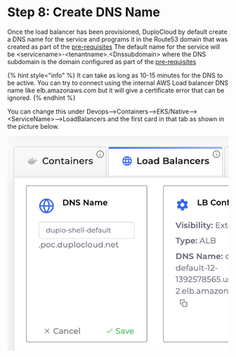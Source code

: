 # Step 8: Create DNS Name

Once the load balancer has been provisioned, DuploCloud by default create a DNS name for the service and programs it in the Route53 domain that was created as part of the [pre-requisites](../prerequisites/route-53-hosted-zone.md) The default name for the service will be \<servicename>-\<tenantname>.\<Dnssubdomain> where the DNS subdomain is the domain configured as part of the [pre-requisites](../prerequisites/route-53-hosted-zone.md)

{% hint style="info" %}
It can take as long as 10-15 minutes for the DNS to be active. You can try to connect using the internal AWS Load balancer DNS name like elb.amazonaws.com but it will give a certificate error that can be ignored.
{% endhint %}

You can change this under Devops-->Containers-->EKS/Native-->\<ServiceName>-->LoadBalancers and the first card in that tab as shown in the picture below.

&#x20;                                             <img src="../../.gitbook/assets/image (11) (3).png" alt="" data-size="original">



